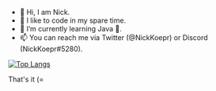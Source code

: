 - 👋 Hi, I am Nick. 
- 👀 I like to code in my spare time.
- 🌱 I’m currently learning Java 🎉.
- 📫 You can reach me via Twitter (@NickKoepr) or Discord (NickKoepr#5280).

[![Top Langs](https://github-readme-stats.vercel.app/api/top-langs/?username=nickkoepr&layout=compact&theme=dark)](https://github.com/nickkoepr)

That's it (=
